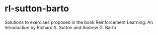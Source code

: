 # rl-sutton-barto
Solutions to exercises proposed in the book Reinforcement Learning: An Introduction by Richard S. Sutton and Andrew G. Barto
